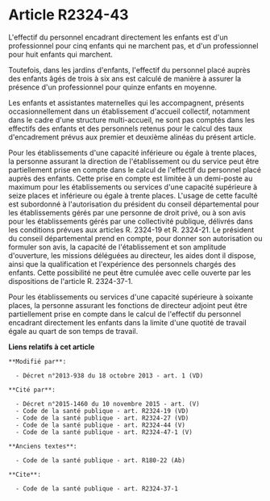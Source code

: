# Article R2324-43

L'effectif du personnel encadrant directement les enfants est d'un professionnel pour cinq enfants qui ne marchent pas, et
d'un professionnel pour huit enfants qui marchent. 

Toutefois, dans les jardins d'enfants, l'effectif du personnel placé auprès des enfants âgés de trois à six ans est calculé
de manière à assurer la présence d'un professionnel pour quinze enfants en moyenne. 

Les enfants et assistantes maternelles qui les accompagnent, présents occasionnellement dans un établissement d'accueil
collectif, notamment dans le cadre d'une structure multi-accueil, ne sont pas comptés dans les effectifs des enfants et des
personnels retenus pour le calcul des taux d'encadrement prévus aux premier et deuxième alinéas du présent article. 

Pour les établissements d'une capacité inférieure ou égale à trente places, la personne assurant la direction de
l'établissement ou du service peut être partiellement prise en compte dans le calcul de l'effectif du personnel placé auprès
des enfants. Cette prise en compte est limitée à un demi-poste au maximum pour les établissements ou services d'une capacité
supérieure à seize places et inférieure ou égale à trente places. L'usage de cette faculté est subordonné à l'autorisation du
président du conseil départemental pour les établissements gérés par une personne de droit privé, ou à son avis pour les
établissements gérés par une collectivité publique, délivrés dans les conditions prévues aux articles R. 2324-19 et R.
2324-21. Le président du conseil départemental prend en compte, pour donner son autorisation ou formuler son avis, la
capacité de l'établissement et son amplitude d'ouverture, les missions déléguées au directeur, les aides dont il dispose,
ainsi que la qualification et l'expérience des personnels chargés des enfants. Cette possibilité ne peut être cumulée avec
celle ouverte par les dispositions de l'article R. 2324-37-1. 

Pour les établissements ou services d'une capacité supérieure à soixante places, la personne assurant les fonctions de
directeur adjoint peut être partiellement prise en compte dans le calcul de l'effectif du personnel encadrant directement les
enfants dans la limite d'une quotité de travail égale au quart de son temps de travail.

**Liens relatifs à cet article**

	**Modifié par**:

	  - Décret n°2013-938 du 18 octobre 2013 - art. 1 (VD)

	**Cité par**:

	  - Décret n°2015-1460 du 10 novembre 2015 - art. (V)
	  - Code de la santé publique - art. R2324-19 (VD)
	  - Code de la santé publique - art. R2324-27 (VD)
	  - Code de la santé publique - art. R2324-44 (V)
	  - Code de la santé publique - art. R2324-47-1 (V)

	**Anciens textes**:

	  - Code de la santé publique - art. R180-22 (Ab)

	**Cite**:

	  - Code de la santé publique - art. R2324-37-1
